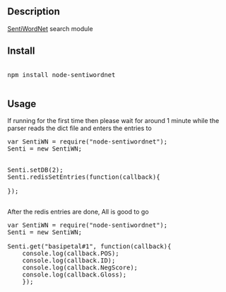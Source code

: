 [SentiWordNet]: http://sentiwordnet.isti.cnr.it/

Description
-----------

[SentiWordNet] search module


Install
-------

<pre>

npm install node-sentiwordnet

</pre>

Usage
-----
If running for the first time then please wait for around 1 minute while the parser reads the dict file and enters the entries to 

<pre>
var SentiWN = require("node-sentiwordnet");
Senti = new SentiWN;


Senti.setDB(2);
Senti.redisSetEntries(function(callback){
    
});

</pre>

After the redis entries are done, All is good to go
<pre>
var SentiWN = require("node-sentiwordnet");
Senti = new SentiWN;

Senti.get("basipetal#1", function(callback){
	console.log(callback.POS);
	console.log(callback.ID);
	console.log(callback.NegScore);
	console.log(callback.Gloss);
    });
</pre>
